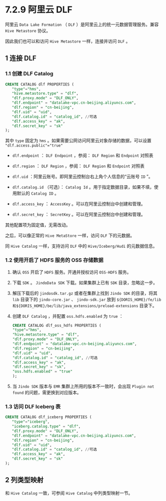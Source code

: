 # 7.2.9 阿里云 DLF

阿里云 `Data Lake Formation` （ `DLF` ）是阿里云上的统一元数据管理服务。兼容 `Hive Metastore` 协议。

因此我们也可以和访问 `Hive Metastore` 一样，连接并访问 `DLF` 。

## 1 连接 DLF

### 1.1 创建 DLF Catalog

```sql
CREATE CATALOG dlf PROPERTIES (
   "type"="hms",
   "hive.metastore.type" = "dlf",
   "dlf.proxy.mode" = "DLF_ONLY",
   "dlf.endpoint" = "datalake-vpc.cn-beijing.aliyuncs.com",
   "dlf.region" = "cn-beijing",
   "dlf.uid" = "uid",
   "dlf.catalog.id" = "catalog_id", //可选
   "dlf.access_key" = "ak",
   "dlf.secret_key" = "sk"
);
```

其中 `type` 固定为 `hms` 。如果需要公网访问阿里云对象存储的数据，可以设置 `"dlf.access.public"="true"`

* `dlf.endpoint` ： `DLF Endpoint` ，参阅： `DLF Region` 和 `Endpoint` 对照表

* `dlf.region` ： `DLF Region` ，参阅： `DLF Region` 和 `Endpoint` 对照表

* `dlf.uid` ：阿里云账号。即阿里云控制台右上角个人信息的“云账号 `ID` ”。

* `dlf.catalog.id` （可选）： `Catalog Id` 。用于指定数据目录，如果不填，使用默认的 `Catalog ID` 。

* `dlf.access_key` ： `AccessKey` 。可以在阿里云控制台中创建和管理。

* `dlf.secret_key` ： `SecretKey` 。可以在阿里云控制台中创建和管理。

其他配置项为固定值，无需改动。

之后，可以像正常的 `Hive MetaStore` 一样，访问 `DLF` 下的元数据。

同 `Hive Catalog` 一样，支持访问 `DLF` 中的 `Hive/Iceberg/Hudi` 的元数据信息。

### 1.2 使用开启了 HDFS 服务的 OSS 存储数据

1. 确认 `OSS` 开启了 `HDFS` 服务。开通并授权访问 `OSS-HDFS` 服务。

2. 下载 `SDK` 。 `JindoData SDK` 下载。如果集群上已有 `SDK` 目录，忽略这一步。

3. 解压下载后的 `jindosdk.tar.gz` 或者在集群上找到 `Jindo SDK` 的目录，将其 `lib` 目录下的 `jindo-core.jar` 、 `jindo-sdk.jar` 放到 `${DORIS_HOME}/fe/lib和${DORIS_HOME}/be/lib/java_extensions/preload-extensions` 目录下。

4. 创建 `DLF Catalog` ，并配置 `oss.hdfs.enabled` 为 `true` ：

    ```sql
    CREATE CATALOG dlf_oss_hdfs PROPERTIES (
    "type"="hms",
    "hive.metastore.type" = "dlf",
    "dlf.proxy.mode" = "DLF_ONLY",
    "dlf.endpoint" = "datalake-vpc.cn-beijing.aliyuncs.com",
    "dlf.region" = "cn-beijing",
    "dlf.uid" = "uid",
    "dlf.catalog.id" = "catalog_id", //可选
    "dlf.access_key" = "ak",
    "dlf.secret_key" = "sk",
    "oss.hdfs.enabled" = "true"
    );
    ```

5. 当 `Jindo SDK` 版本与 `EMR` 集群上所用的版本不一致时，会出现 `Plugin not found` 的问题，需更换到对应版本。

### 1.3 访问 DLF Iceberg 表

```sql
CREATE CATALOG dlf_iceberg PROPERTIES (
   "type"="iceberg",
   "iceberg.catalog.type" = "dlf",
   "dlf.proxy.mode" = "DLF_ONLY",
   "dlf.endpoint" = "datalake-vpc.cn-beijing.aliyuncs.com",
   "dlf.region" = "cn-beijing",
   "dlf.uid" = "uid",
   "dlf.catalog.id" = "catalog_id", //可选
   "dlf.access_key" = "ak",
   "dlf.secret_key" = "sk"
);
```

## 2 列类型映射

和 `Hive Catalog` 一致，可参阅 `Hive Catalog` 中列类型映射一节。
